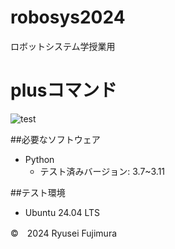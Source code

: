 # robosys2024
ロボットシステム学授業用
# plusコマンド
![test](http://github.com/mooto2525/robosys2024/actions/workflows/test.yml/badge.svg)

##必要なソフトウェア
- Python
  - テスト済みバージョン: 3.7~3.11

##テスト環境
- Ubuntu 24.04 LTS

©　2024 Ryusei Fujimura
